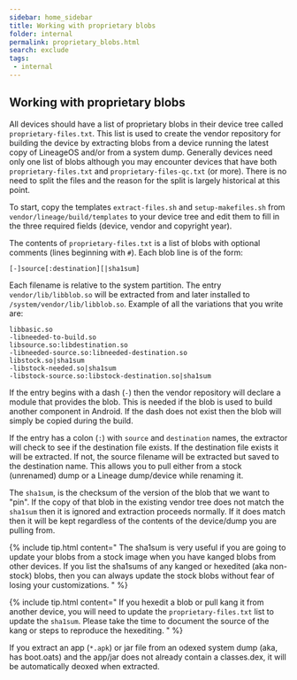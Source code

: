 ```yaml
---
sidebar: home_sidebar
title: Working with proprietary blobs
folder: internal
permalink: proprietary_blobs.html
search: exclude
tags:
 - internal
---
```


## Working with proprietary blobs

All devices should have a list of proprietary blobs in their device tree called ```proprietary-files.txt```.  This list is used to create the vendor repository for building the device by extracting blobs from a device running the latest copy of LineageOS and/or from a system dump.  Generally devices need only one list of blobs although you may encounter devices that have both ```proprietary-files.txt``` and ```proprietary-files-qc.txt``` (or more).  There is no need to split the files and the reason for the split is largely historical at this point.

To start, copy the templates ```extract-files.sh``` and ```setup-makefiles.sh``` from ```vendor/lineage/build/templates``` to your device tree and edit them to fill in the three required fields (device, vendor and copyright year).

The contents of ```proprietary-files.txt``` is a list of blobs with optional comments (lines beginning with ```#```).  Each blob line is of the form:

```
[-]source[:destination][|sha1sum]
```

Each filename is relative to the system partition.  The entry ```vendor/lib/libblob.so``` will be extracted from and later installed to ```/system/vendor/lib/libblob.so```.  Example of all the variations that you write are:

```
libbasic.so
-libneeded-to-build.so
libsource.so:libdestination.so
-libneeded-source.so:libneeded-destination.so
libstock.so|sha1sum
-libstock-needed.so|sha1sum
-libstock-source.so:libstock-destination.so|sha1sum
```

If the entry begins with a dash (```-```) then the vendor repository will declare a module that provides the blob.  This is needed if the blob is used to build another component in Android.  If the dash does not exist then the blob will simply be copied during the build.

If the entry has a colon (```:```) with ```source``` and ```destination``` names, the extractor will check to see if the destination file exists.  If the destination file exists it will be extracted.  If not, the source filename will be extracted but saved to the destination name.  This allows you to pull either from a stock (unrenamed) dump or a Lineage dump/device while renaming it.

The ```sha1sum```, is the checksum of the version of the blob that we want to "pin".  If the copy of that blob in the existing vendor tree does not match the ```sha1sum``` then it is ignored and extraction proceeds normally.  If it does match then it will be kept regardless of the contents of the device/dump you are pulling from.

{% include tip.html content="
The sha1sum is very useful if you are going to update your blobs from a stock image when you have kanged blobs from other devices.  If you list the sha1sums of any kanged or hexedited (aka non-stock) blobs, then you can always update the stock blobs without fear of losing your customizations.
" %}

{% include tip.html content="
If you hexedit a blob or pull kang it from another device, you will need to update the ```proprietary-files.txt``` list to update the ```sha1sum```.  Please take the time to document the source of the kang or steps to reproduce the hexediting.
" %}

If you extract an app (```*.apk```) or jar file from an odexed system dump (aka, has boot.oats) and the app/jar does not already contain a classes.dex, it will be automatically deoxed when extracted.
